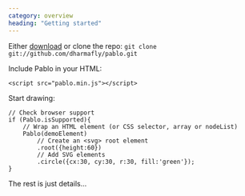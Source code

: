 ```yaml
---
category: overview
heading: "Getting started"
---
```


Either [download](#download) or clone the repo:
`git clone git://github.com/dharmafly/pablo.git`

Include Pablo in your HTML:

	<script src="pablo.min.js"></script>

Start drawing:

	// Check browser support
	if (Pablo.isSupported){
		// Wrap an HTML element (or CSS selector, array or nodeList)
		Pablo(demoElement)
			// Create an <svg> root element
			.root({height:60})
			// Add SVG elements
			.circle({cx:30, cy:30, r:30, fill:'green'});
	}

The rest is just details...